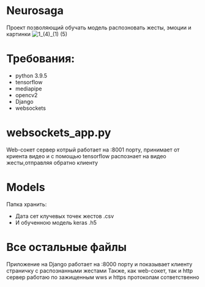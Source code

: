 # Neurosaga
Проект позволяющий обучать модель распозновать жесты, эмоции и картинки
![1_(4)_(1) (5)](https://user-images.githubusercontent.com/60570949/167390466-648c575b-ccb9-4720-8aec-41a1396b51dc.gif)
# Требования: 
* python 3.9.5
* tensorflow
* mediapipe
* opencv2
* Django
* websockets
# websockets_app.py
Web-сокет сервер котрый работает на :8001 порту, принимает от криента видео и с помощью tensorflow распознает на видео жесты,отправляя обратно клиенту
# Models
Папка хранить:
* Дата сет клучевых точек жестов .csv
* И обученною модель keras .h5
# Все остальные файлы
Приложение на Django работает на :8000 порту и показывает клиенту страничку с распознанными жестами
Также, как web-сокет, так и http сервер работаю по зажищенным wws и https протоколам сответственно

